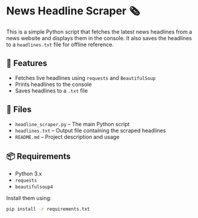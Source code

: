 # News Headline Scraper 🗞️

This is a simple Python script that fetches the latest news headlines from a news website and displays them in the console. It also saves the headlines to a `headlines.txt` file for offline reference.

## 🚀 Features
- Fetches live headlines using `requests` and `BeautifulSoup`
- Prints headlines to the console
- Saves headlines to a `.txt` file

## 📁 Files
- `headline_scraper.py` – The main Python script
- `headlines.txt` – Output file containing the scraped headlines
- `README.md` – Project description and usage

## 📦 Requirements
- Python 3.x
- `requests`
- `beautifulsoup4`

Install them using:
```bash
pip install -r requirements.txt
